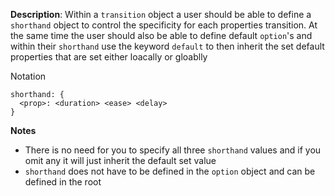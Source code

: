 __Description__: Within a `transition` object a user should be able to define a `shorthand` object to control the specificity for each properties transition. At the same time the user should also be able to define default `option`'s and within their `shorthand` use the keyword `default` to then inherit the set default properties that are set either loacally or gloablly

Notation
```
shorthand: {
  <prop>: <duration> <ease> <delay>
}
```

__Notes__

+ There is no need for you to specify all three `shorthand` values and if you omit any it will just inherit the default set value
+ `shorthand` does not have to be defined in the `option` object and can be defined in the root
